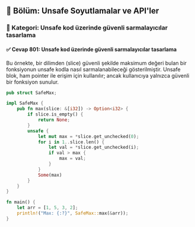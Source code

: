 ## 📘 Bölüm: Unsafe Soyutlamalar ve API'ler  
### 🔹 Kategori: Unsafe kod üzerinde güvenli sarmalayıcılar tasarlama  
#### ✅ Cevap 801: Unsafe kod üzerinde güvenli sarmalayıcılar tasarlama

Bu örnekte, bir dilimden (slice) güvenli şekilde maksimum değeri bulan bir fonksiyonun unsafe kodla nasıl sarmalanabileceği gösterilmiştir. Unsafe blok, ham pointer ile erişim için kullanılır; ancak kullanıcıya yalnızca güvenli bir fonksiyon sunulur.

```rust
pub struct SafeMax;

impl SafeMax {
    pub fn max(slice: &[i32]) -> Option<i32> {
        if slice.is_empty() {
            return None;
        }
        unsafe {
            let mut max = *slice.get_unchecked(0);
            for i in 1..slice.len() {
                let val = *slice.get_unchecked(i);
                if val > max {
                    max = val;
                }
            }
            Some(max)
        }
    }
}

fn main() {
    let arr = [1, 5, 3, 2];
    println!("Max: {:?}", SafeMax::max(&arr));
}
```
